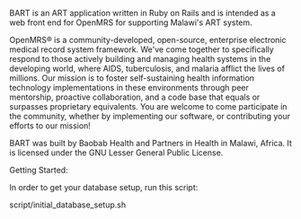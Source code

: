 BART is an ART application written in Ruby on Rails
and is intended as a web front end for OpenMRS for supporting Malawi's ART system. 

OpenMRS® is a community-developed, open-source, enterprise electronic medical 
record system framework. We've come together to specifically respond to those 
actively building and managing health systems in the developing world, where 
AIDS, tuberculosis, and malaria afflict the lives of millions. Our mission is 
to foster self-sustaining health information technology implementations in 
these environments through peer mentorship, proactive collaboration, and a code 
base that equals or surpasses proprietary equivalents. You are welcome to come 
participate in the community, whether by implementing our software, or 
contributing your efforts to our mission!

BART was built by Baobab Health and Partners in Health in
Malawi, Africa. It is licensed under the GNU Lesser General Public License.

Getting Started:

In order to get your database setup, run this script:

script/initial_database_setup.sh
